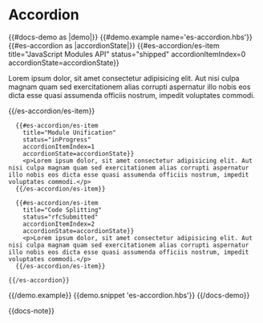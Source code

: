 # Accordion

{{#docs-demo as |demo|}}
  {{#demo.example name='es-accordion.hbs'}}
    {{#es-accordion as |accordionState|}}
      {{#es-accordion/es-item
        title="JavaScript Modules API"
        status="shipped"
        accordionItemIndex=0
        accordionState=accordionState}}
        <p>Lorem ipsum dolor, sit amet consectetur adipisicing elit. Aut nisi culpa magnam quam sed exercitationem alias corrupti aspernatur illo nobis eos dicta esse quasi assumenda officiis nostrum, impedit voluptates commodi.</p>
      {{/es-accordion/es-item}}

      {{#es-accordion/es-item
        title="Module Unification"
        status="inProgress"
        accordionItemIndex=1
        accordionState=accordionState}}
        <p>Lorem ipsum dolor, sit amet consectetur adipisicing elit. Aut nisi culpa magnam quam sed exercitationem alias corrupti aspernatur illo nobis eos dicta esse quasi assumenda officiis nostrum, impedit voluptates commodi.</p>
      {{/es-accordion/es-item}}

      {{#es-accordion/es-item
        title="Code Splitting"
        status="rfcSubmitted"
        accordionItemIndex=2
        accordionState=accordionState}}
        <p>Lorem ipsum dolor, sit amet consectetur adipisicing elit. Aut nisi culpa magnam quam sed exercitationem alias corrupti aspernatur illo nobis eos dicta esse quasi assumenda officiis nostrum, impedit voluptates commodi.</p>
      {{/es-accordion/es-item}}

    {{/es-accordion}}
  {{/demo.example}}
  {{demo.snippet 'es-accordion.hbs'}}
{{/docs-demo}}

{{docs-note}}
